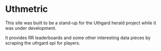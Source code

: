 # Uthmetric

This site was built to be a stand-up for the Uthgard herald project while it was under development.

It provides RR leaderboards and some other interesting data pieces by scraping the uthgard api for players.
